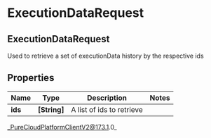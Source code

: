 # ExecutionDataRequest

## ExecutionDataRequest
Used to retrieve a set of executionData history by the respective ids

## Properties

|Name | Type | Description | Notes|
|------------ | ------------- | ------------- | -------------|
| **ids** | **[String]** | A list of ids to retrieve | |



_PureCloudPlatformClientV2@173.1.0_
